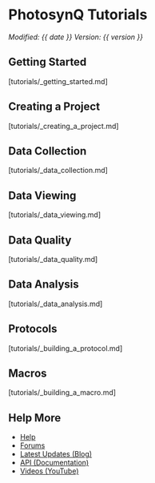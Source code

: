 # PhotosynQ Tutorials
*Modified: {{ date }}
Version: {{ version }}*

## Getting Started

[tutorials/_getting_started.md]

## Creating a Project

[tutorials/_creating_a_project.md]

## Data Collection

[tutorials/_data_collection.md]

## Data Viewing

[tutorials/_data_viewing.md]

## Data Quality

[tutorials/_data_quality.md]

## Data Analysis

[tutorials/_data_analysis.md]

## Protocols

[tutorials/_building_a_protocol.md]

## Macros

[tutorials/_building_a_macro.md]

## Help More
+ [Help](https://photosynq.org/help)
+ [Forums](https://photosynq.org/forums)
+ [Latest Updates (Blog)](https://blog.photosynq.org/)
+ [API (Documentation)](https://photosynq.org/rdoc)
+ [Videos (YouTube)](https://www.youtube.com/channel/UCvJrVf_OUX8ukD01AjmDwSg)

<link rel="stylesheet" href="./node_modules/font-awesome/css/font-awesome.min.css">
<link rel="stylesheet" href="./src/css/photosynq.css">